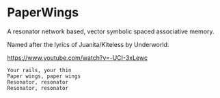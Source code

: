 # PaperWings

A resonator network based, vector symbolic spaced associative memory.

Named after the lyrics of Juanita/Kiteless by Underworld:

https://www.youtube.com/watch?v=-UCI-3xLewc

```
Your rails, your thin
Paper wings, paper wings
Resonator, resonator
Resonator, resonator
```
